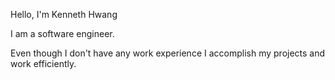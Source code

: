 Hello, I'm Kenneth Hwang

I am a software engineer. 

Even though I don't have any work experience I accomplish my projects and work efficiently.
